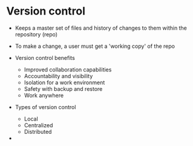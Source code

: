 # Version control

* Keeps a master set of files and history of changes to them within the repository (repo)
* To make a change, a user must get a 'working copy' of the repo

* Version control benefits
    * Improved collaboration capabilities
    * Accountability and visibility
    * Isolation for a work environment
    * Safety  with backup and restore
    * Work anywhere

* Types of version control
    * Local
    * Centralized
    * Distributed

* 
